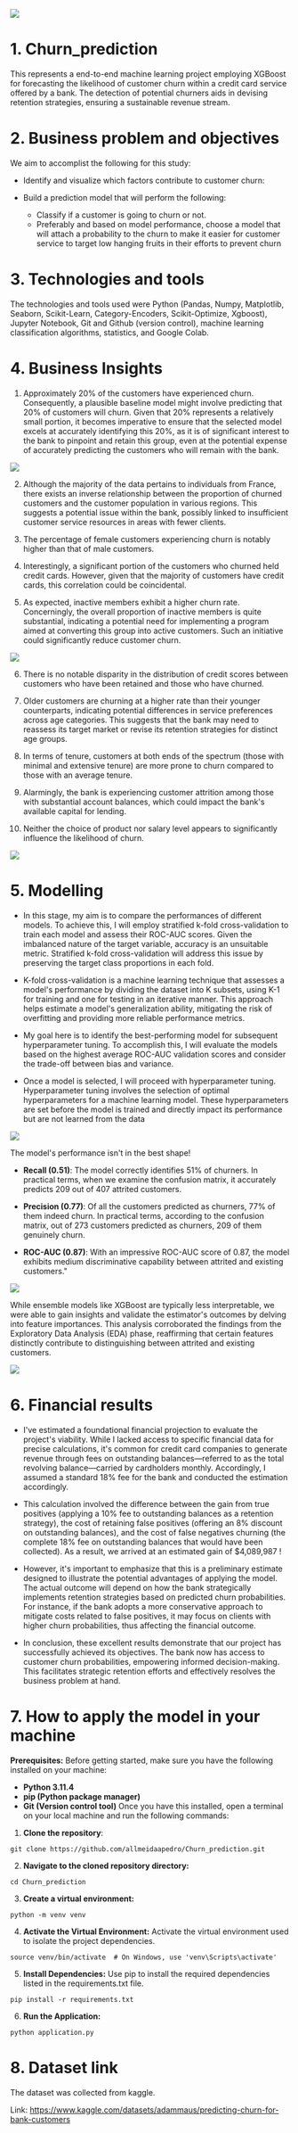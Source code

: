 ![](Images/ChurnProject.png)

# 1. Churn_prediction
This represents a end-to-end machine learning project employing XGBoost for forecasting the likelihood of customer churn within a credit card service offered by a bank. The detection of potential churners aids in devising retention strategies, ensuring a sustainable revenue stream.

# 2. Business problem and objectives
We aim to accomplist the following for this study:

- Identify and visualize which factors contribute to customer churn:

- Build a prediction model that will perform the following:
  - Classify if a customer is going to churn or not.
  - Preferably and based on model performance, choose a model that will attach a probability to the churn to make it easier for customer service to target low hanging fruits in their efforts to prevent churn

# 3. Technologies and tools
The technologies and tools used were Python (Pandas, Numpy, Matplotlib, Seaborn, Scikit-Learn, Category-Encoders, Scikit-Optimize, Xgboost), Jupyter Notebook, Git and Github (version control), machine learning classification algorithms, statistics, and Google Colab.

# 4. Business Insights

1. Approximately 20% of the customers have experienced churn. Consequently, a plausible baseline model might involve predicting that 20% of customers will churn. Given that 20% represents a relatively small portion, it becomes imperative to ensure that the selected model excels at accurately identifying this 20%, as it is of significant interest to the bank to pinpoint and retain this group, even at the potential expense of accurately predicting the customers who will remain with the bank.
   
![](Images/Prop_Churn.png)

2. Although the majority of the data pertains to individuals from France, there exists an inverse relationship between the proportion of churned customers and the customer population in various regions. This suggests a potential issue within the bank, possibly linked to insufficient customer service resources in areas with fewer clients.

3. The percentage of female customers experiencing churn is notably higher than that of male customers.

4. Interestingly, a significant portion of the customers who churned held credit cards. However, given that the majority of customers have credit cards, this correlation could be coincidental.

5. As expected, inactive members exhibit a higher churn rate. Concerningly, the overall proportion of inactive members is quite substantial, indicating a potential need for implementing a program aimed at converting this group into active customers. Such an initiative could significantly reduce customer churn.

![](Images/Count_feature_churn.png)

6. There is no notable disparity in the distribution of credit scores between customers who have been retained and those who have churned.

7. Older customers are churning at a higher rate than their younger counterparts, indicating potential differences in service preferences across age categories. This suggests that the bank may need to reassess its target market or revise its retention strategies for distinct age groups.

8. In terms of tenure, customers at both ends of the spectrum (those with minimal and extensive tenure) are more prone to churn compared to those with an average tenure.

9. Alarmingly, the bank is experiencing customer attrition among those with substantial account balances, which could impact the bank's available capital for lending.

10. Neither the choice of product nor salary level appears to significantly influence the likelihood of churn.

![](Images/Boxplot_feature_churn.png)

# 5. Modelling

- In this stage, my aim is to compare the performances of different models. To achieve this, I will employ stratified k-fold cross-validation to train each model and assess their ROC-AUC scores. Given the imbalanced nature of the target variable, accuracy is an unsuitable metric. Stratified k-fold cross-validation will address this issue by preserving the target class proportions in each fold.

- K-fold cross-validation is a machine learning technique that assesses a model's performance by dividing the dataset into K subsets, using K-1 for training and one for testing in an iterative manner. This approach helps estimate a model's generalization ability, mitigating the risk of overfitting and providing more reliable performance metrics.

- My goal here is to identify the best-performing model for subsequent hyperparameter tuning. To accomplish this, I will evaluate the models based on the highest average ROC-AUC validation scores and consider the trade-off between bias and variance.

- Once a model is selected, I will proceed with hyperparameter tuning. Hyperparameter tuning involves the selection of optimal hyperparameters for a machine learning model. These hyperparameters are set before the model is trained and directly impact its performance but are not learned from the data

![](Images/models_perfomance.png)

The model's performance isn't in the best shape!

- **Recall (0.51)**: The model correctly identifies 51% of churners. In practical terms, when we examine the confusion matrix, it accurately predicts 209 out of 407 attrited customers.

- **Precision (0.77)**: Of all the customers predicted as churners, 77% of them indeed churn. In practical terms, according to the confusion matrix, out of 273 customers predicted as churners, 209 of them genuinely churn.

- **ROC-AUC (0.87)**: With an impressive ROC-AUC score of 0.87, the model exhibits medium discriminative capability between attrited and existing customers."

![](Images/final_model_metrics.png)

While ensemble models like XGBoost are typically less interpretable, we were able to gain insights and validate the estimator's outcomes by delving into feature importances. This analysis corroborated the findings from the Exploratory Data Analysis (EDA) phase, reaffirming that certain features distinctly contribute to distinguishing between attrited and existing customers.

![](Images/features_importance.png)


# 6. Financial results

- I've estimated a foundational financial projection to evaluate the project's viability. While I lacked access to specific financial data for precise calculations, it's common for credit card companies to generate revenue through fees on outstanding balances—referred to as the total revolving balance—carried by cardholders monthly. Accordingly, I assumed a standard 18% fee for the bank and conducted the estimation accordingly.

- This calculation involved the difference between the gain from true positives (applying a 10% fee to outstanding balances as a retention strategy), the cost of retaining false positives (offering an 8% discount on outstanding balances), and the cost of false negatives churning (the complete 18% fee on outstanding balances that would have been collected). As a result, we arrived at an estimated gain of $4,089,987 !

- However, it's important to emphasize that this is a preliminary estimate designed to illustrate the potential advantages of applying the model. The actual outcome will depend on how the bank strategically implements retention strategies based on predicted churn probabilities. For instance, if the bank adopts a more conservative approach to mitigate costs related to false positives, it may focus on clients with higher churn probabilities, thus affecting the financial outcome.

- In conclusion, these excellent results demonstrate that our project has successfully achieved its objectives. The bank now has access to customer churn probabilities, empowering informed decision-making. This facilitates strategic retention efforts and effectively resolves the business problem at hand.

# 7. How to apply the model in your machine

**Prerequisites:**
Before getting started, make sure you have the following installed on your machine:

- **Python 3.11.4**
- **pip (Python package manager)**
- **Git (Version control tool)**
Once you have this installed, open a terminal on your local machine and run the following commands:

1. **Clone the repository**:
```
git clone https://github.com/allmeidaapedro/Churn_prediction.git
```
2. **Navigate to the cloned repository directory:**
```
cd Churn_prediction
```
3. **Create a virtual environment:**
```
python -m venv venv
```
4. **Activate the Virtual Environment:**
Activate the virtual environment used to isolate the project dependencies.
```
source venv/bin/activate  # On Windows, use 'venv\Scripts\activate'
```
5. **Install Dependencies:**
Use pip to install the required dependencies listed in the requirements.txt file.
```
pip install -r requirements.txt
```
6. **Run the Application:**
```
python application.py
```

# 8. Dataset link
The dataset was collected from kaggle.

Link: https://www.kaggle.com/datasets/adammaus/predicting-churn-for-bank-customers







